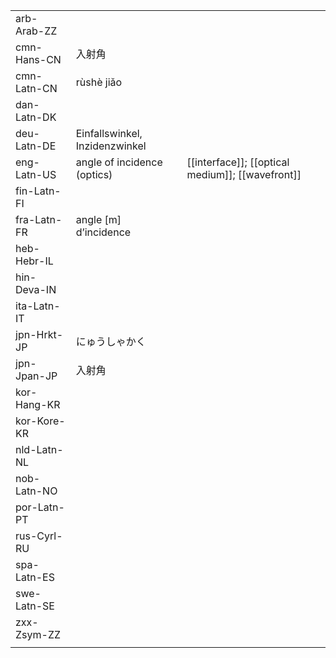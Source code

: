 | | | |
|-|-|-|
| arb-Arab-ZZ |  |  |
| cmn-Hans-CN | 入射角 |  |
| cmn-Latn-CN | rùshè jiǎo |  |
| dan-Latn-DK |  |  |
| deu-Latn-DE | Einfallswinkel, Inzidenzwinkel |  |
| eng-Latn-US | angle of incidence (optics) | [[interface]]; [[optical medium]]; [[wavefront]] |
| fin-Latn-FI |  |  |
| fra-Latn-FR | angle [m] d’incidence |  |
| heb-Hebr-IL |  |  |
| hin-Deva-IN |  |  |
| ita-Latn-IT |  |  |
| jpn-Hrkt-JP | にゅうしゃかく |  |
| jpn-Jpan-JP | 入射角 |  |
| kor-Hang-KR |  |  |
| kor-Kore-KR |  |  |
| nld-Latn-NL |  |  |
| nob-Latn-NO |  |  |
| por-Latn-PT |  |  |
| rus-Cyrl-RU |  |  |
| spa-Latn-ES |  |  |
| swe-Latn-SE |  |  |
| zxx-Zsym-ZZ |  |  |
|  |  |  |
